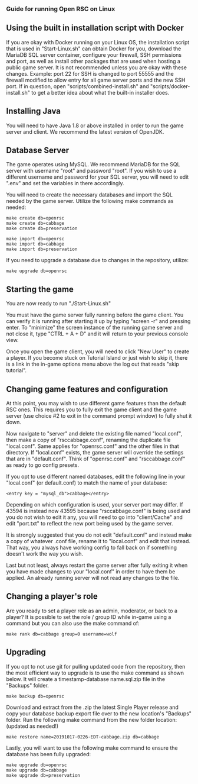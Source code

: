 ### Guide for running Open RSC on Linux

## Using the built in installation script with Docker

If you are okay with Docker running on your Linux OS, the installation script that is used in "Start-Linux.sh" can obtain Docker for you, download the MariaDB SQL server container, configure your firewall, SSH permissions and port, as well as install other packages that are used when hosting a public game server. It is not recommended unless you are okay with these changes. Example: port 22 for SSH is changed to port 55555 and the firewall modified to allow entry for all game server ports and the new SSH port. If in question, open "scripts/combined-install.sh" and "scripts/docker-install.sh" to get a better idea about what the built-in installer does.

## Installing Java

You will need to have Java 1.8 or above installed in order to run the game server and client. We recommend the latest version of OpenJDK.

## Database Server

The game operates using MySQL. We recommend MariaDB for the SQL server with username "root" and password "root". If you wish to use a different username and password for your SQL server, you will need to edit ".env" and set the variables in there accordingly.

You will need to create the necessary databases and import the SQL needed by the game server. Utilize the following make commands as needed:
```
make create db=openrsc
make create db=cabbage
make create db=preservation

make import db=openrsc
make import db=cabbage
make import db=preservation
```

If you need to upgrade a database due to changes in the repository, utilize:
```
make upgrade db=openrsc
```

## Starting the game

You are now ready to run "./Start-Linux.sh"

You must have the game server fully running before the game client. You can verify it is running after starting it up by typing "screen -r" and pressing enter. To "minimize" the screen instance of the running game server and not close it, type "CTRL + A + D" and it will return to your previous console view.

Once you open the game client, you will need to click "New User" to create a player. If you become stuck on Tutorial Island or just wish to skip it, there is a link in the in-game options menu above the log out that reads "skip tutorial".

## Changing game features and configuration

At this point, you may wish to use different game features than the default RSC ones. This requires you to fully exit the game client and the game server (use choice #2 to exit in the command prompt window) to fully shut it down.


Now navigate to "server" and delete the existing file named "local.conf", then make a copy of "rsccabbage.conf", renaming the duplicate file "local.conf". Same applies for "openrsc.conf" and the other files in that directory. If "local.conf" exists, the game server will override the settings that are in "default.conf". Think of "openrsc.conf" and "rsccabbage.conf" as ready to go config presets.


If you opt to use different named databases, edit the following line in your "local.conf" (or default.conf) to match the name of your database:
```
<entry key = "mysql_db">cabbage</entry>
```

Depending on which configuration is used, your server port may differ. If 43594 is instead now 43595 because "rsccabbage.conf" is being used and you do not wish to edit it any, you will need to go into "client/Cache" and edit "port.txt" to reflect the new port being used by the game server.

It is strongly suggested that you do not edit "default.conf" and instead make a copy of whatever .conf file, rename it to "local.conf" and edit that instead. That way, you always have working config to fall back on if something doesn't work the way you wish.

Last but not least, always restart the game server after fully exiting it when you have made changes to your "local.conf" in order to have them be applied. An already running server will not read any changes to the file.

## Changing a player's role

Are you ready to set a player role as an admin, moderator, or back to a player? It is possible to set the role / group ID while in-game using a command but you can also use the make command of:
```
make rank db=cabbage group=0 username=wolf
```

## Upgrading

If you opt to not use git for pulling updated code from the repository, then the most efficient way to upgrade is to use the make command as shown below. It will create a timestamp-database name.sql.zip file in the "Backups" folder.
```
make backup db=openrsc
```

Download and extract from the .zip the latest Single Player release and copy your database backup export file over to the new location's "Backups" folder. Run the following make command from the new folder location: (updated as needed!)
```
make restore name=20191017-0226-EDT-cabbage.zip db=cabbage
```
Lastly, you will want to use the following make command to ensure the database has been fully upgraded:
```
make upgrade db=openrsc
make upgrade db=cabbage
make upgrade db=preservation
```
